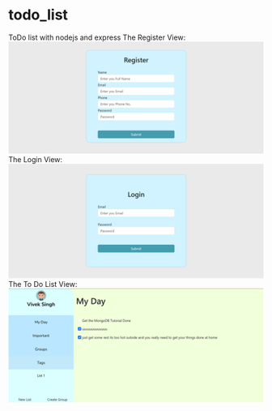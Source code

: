 # todo_list
 ToDo list with nodejs and express
 The Register View:
 ![alt text](.github/register.png)
 The Login View:
 ![alt text](.github/login.png)
 The To Do List View:
 ![alt text](.github/list.png)
